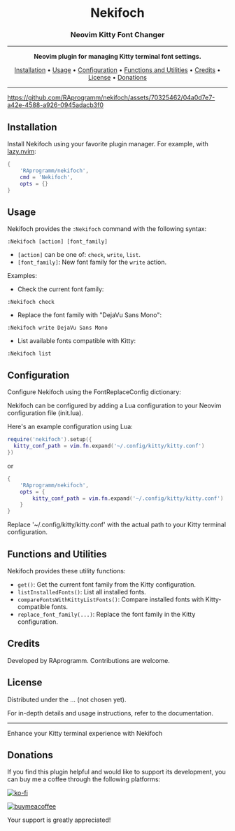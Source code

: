 <h1 align="center">Nekifoch</h1>
<h3 align="center">Neovim Kitty Font Changer</h3>
<hr>

<p align="center">
  <strong>Neovim plugin for managing Kitty terminal font settings.</strong>
</p>

<p align="center">
  <a href="#installation">Installation</a> •
  <a href="#usage">Usage</a> •
  <a href="#configuration">Configuration</a> •
  <a href="#functions-and-utilities">Functions and Utilities</a> •
  <a href="#credits">Credits</a> •
  <a href="#license">License</a> •
  <a href="#donations">Donations</a>
</p>

---


https://github.com/RAprogramm/nekifoch/assets/70325462/04a0d7e7-a42e-4588-a926-0945adacb3f0

## Installation

Install Nekifoch using your favorite plugin manager. For example, with [lazy.nvim](https://github.com/folke/lazy.nvim):

```lua
{
    'RAprogramm/nekifoch',
    cmd = 'Nekifoch',
    opts = {}
}
```

## Usage

Nekifoch provides the `:Nekifoch` command with the following syntax:

```vim
:Nekifoch [action] [font_family]
```

- `[action]` can be one of: `check`, `write`, `list`.
- `[font_family]`: New font family for the `write` action.

Examples:

- Check the current font family:

```vim
:Nekifoch check
```

- Replace the font family with "DejaVu Sans Mono":

```vim
:Nekifoch write DejaVu Sans Mono
```

- List available fonts compatible with Kitty:

```vim
:Nekifoch list
```

## Configuration

Configure Nekifoch using the FontReplaceConfig dictionary:

Nekifoch can be configured by adding a Lua configuration to your Neovim configuration file (init.lua).

Here's an example configuration using Lua:

```lua
require('nekifoch').setup({
  kitty_conf_path = vim.fn.expand('~/.config/kitty/kitty.conf')
})
```

or

```lua
{
    'RAprogramm/nekifoch',
    opts = {
        kitty_conf_path = vim.fn.expand('~/.config/kitty/kitty.conf')
    }
}
```

Replace '~/.config/kitty/kitty.conf' with the actual path to your Kitty terminal configuration.

## Functions and Utilities

Nekifoch provides these utility functions:

- `get()`: Get the current font family from the Kitty configuration.
- `listInstalledFonts()`: List all installed fonts.
- `compareFontsWithKittyListFonts()`: Compare installed fonts with Kitty-compatible fonts.
- `replace_font_family(...)`: Replace the font family in the Kitty configuration.

## Credits

Developed by RAprogramm. Contributions are welcome.

## License

Distributed under the ... (not chosen yet).

For in-depth details and usage instructions, refer to the documentation.

<hr>

Enhance your Kitty terminal experience with Nekifoch

## Donations

If you find this plugin helpful and would like to support its development, you can buy me a coffee through the following platforms:

[![ko-fi](https://www.ko-fi.com/img/githubbutton_sm.svg)](https://ko-fi.com/rozanov)

[![buymeacoffee](https://img.buymeacoffee.com/button-api/?username=YOUR_BMC_USERNAME&button_colour=FFDD00&font_colour=000000&font_family=Cookie&outline_colour=000000)](https://www.buymeacoffee.com/raprogramm)

Your support is greatly appreciated!
